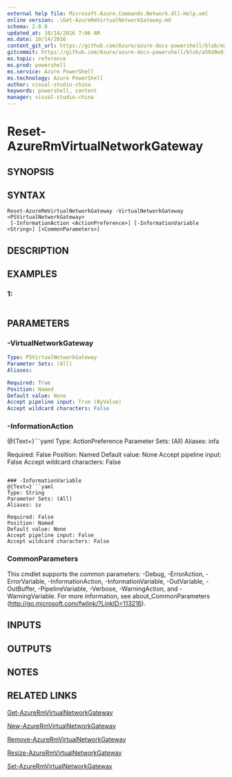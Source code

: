 ```yaml
---
external help file: Microsoft.Azure.Commands.Network.dll-Help.xml
online version: .\Get-AzureRmVirtualNetworkGateway.md
schema: 2.0.0
updated_at: 10/14/2016 7:06 AM
ms.date: 10/14/2016
content_git_url: https://github.com/Azure/azure-docs-powershell/blob/master/azureps-cmdlets-docs/ResourceManager/AzureRM.Network/v2.0/CmdletMDs/Reset-AzureRmVirtualNetworkGateway.md
gitcommit: https://github.com/Azure/azure-docs-powershell/blob/a56d0e01e65c2c33aa2af13dd29addc94ead6e88/azureps-cmdlets-docs/ResourceManager/AzureRM.Network/v2.0/CmdletMDs/Reset-AzureRmVirtualNetworkGateway.md
ms.topic: reference
ms.prod: powershell
ms.service: Azure PowerShell
ms.technology: Azure PowerShell
author: visual-studio-china
keywords: powershell, content
manager: visual-studio-china
---
```


# Reset-AzureRmVirtualNetworkGateway

## SYNOPSIS

## SYNTAX

```
Reset-AzureRmVirtualNetworkGateway -VirtualNetworkGateway <PSVirtualNetworkGateway>
 [-InformationAction <ActionPreference>] [-InformationVariable <String>] [<CommonParameters>]
```

## DESCRIPTION

## EXAMPLES

### 1:
```

```

## PARAMETERS

### -VirtualNetworkGateway
```yaml
Type: PSVirtualNetworkGateway
Parameter Sets: (All)
Aliases: 

Required: True
Position: Named
Default value: None
Accept pipeline input: True (ByValue)
Accept wildcard characters: False
```

### -InformationAction
@{Text=}```yaml
Type: ActionPreference
Parameter Sets: (All)
Aliases: infa

Required: False
Position: Named
Default value: None
Accept pipeline input: False
Accept wildcard characters: False
```

### -InformationVariable
@{Text=}```yaml
Type: String
Parameter Sets: (All)
Aliases: iv

Required: False
Position: Named
Default value: None
Accept pipeline input: False
Accept wildcard characters: False
```

### CommonParameters
This cmdlet supports the common parameters: -Debug, -ErrorAction, -ErrorVariable, -InformationAction, -InformationVariable, -OutVariable, -OutBuffer, -PipelineVariable, -Verbose, -WarningAction, and -WarningVariable. For more information, see about_CommonParameters (http://go.microsoft.com/fwlink/?LinkID=113216).

## INPUTS

## OUTPUTS

## NOTES

## RELATED LINKS

[Get-AzureRmVirtualNetworkGateway](.\Get-AzureRmVirtualNetworkGateway.md)

[New-AzureRmVirtualNetworkGateway](.\New-AzureRmVirtualNetworkGateway.md)

[Remove-AzureRmVirtualNetworkGateway](.\Remove-AzureRmVirtualNetworkGateway.md)

[Resize-AzureRmVirtualNetworkGateway](.\Resize-AzureRmVirtualNetworkGateway.md)

[Set-AzureRmVirtualNetworkGateway](.\Set-AzureRmVirtualNetworkGateway.md)


